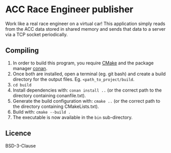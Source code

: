 # ACC Race Engineer publisher

Work like a real race engineer on a virtual car! This application simply reads from the ACC data stored in shared memory and sends that data to a server via a TCP socket periodically.

## Compiling

1. In order to build this program, you require [CMake](https://cmake.org/download/) and the package manager [conan](https://conan.io/).
2. Once both are installed, open a terminal (eg. git bash) and create a build directory for the output files. Eg. `<path_to_project/build`.
3. `cd build`
4. Install dependencies with: `conan install ..` (or the correct path to the directory containing conanfile.txt).
5. Generate the build configuration with: `cmake ..` (or the correct path to the directory containing CMakeLists.txt).
6. Build with: `cmake --build .`
7. The executable is now available in the `bin` sub-directory.

## Licence
BSD-3-Clause
